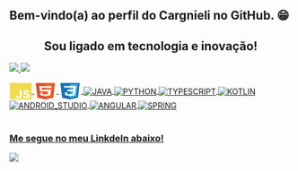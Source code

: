 ## Bem-vindo(a) ao perfil do Cargnieli no GitHub. 😁
<h2 align="center">Sou ligado em tecnologia e inovação!</h2>

 <div>
   <a href="https://github.com/cargnieli2016">
   <img height="180em" src="https://github-readme-stats.vercel.app/api?username=cargnieli2016&show_icons=true&theme=tokyonight&include_all_commits=true&count_private=true"/>
   <img height="180em" src="https://github-readme-stats.vercel.app/api/top-langs/?username=cargnieli2016&layout=compact&langs_count=6&theme=tokyonight"/>
</div>
    
<div style="display: inline_block"><br>
  <img align="center" alt="Js" height="30" width="40" src="https://raw.githubusercontent.com/devicons/devicon/master/icons/javascript/javascript-plain.svg" />
  <img align="center" alt="HTML" height="30" width="40" src="https://raw.githubusercontent.com/devicons/devicon/master/icons/html5/html5-original.svg" />
  <img align="center" alt="CSS" height="30" width="40" src="https://raw.githubusercontent.com/devicons/devicon/master/icons/css3/css3-original.svg" />
  <img align="center" alt="JAVA" height="50" width="50" src="https://cdn.jsdelivr.net/gh/devicons/devicon/icons/java/java-original.svg" />
  <img align="center" alt="PYTHON" height="50" width="50" src="https://cdn.jsdelivr.net/gh/devicons/devicon/icons/python/python-original.svg" />
  <img align="center" alt="TYPESCRIPT" height="50" width="50" src="https://cdn.jsdelivr.net/gh/devicons/devicon/icons/typescript/typescript-original.svg" />
  <img align="center" alt="KOTLIN" height="50" width="50" src="https://cdn.jsdelivr.net/gh/devicons/devicon/icons/kotlin/kotlin-original.svg" />
  <img align="center" alt="ANDROID_STUDIO" height="50" width="50" src="https://cdn.jsdelivr.net/gh/devicons/devicon/icons/androidstudio/androidstudio-original.svg" />
  <img align="center" alt="ANGULAR" height="50" width="50" src="https://cdn.jsdelivr.net/gh/devicons/devicon/icons/angularjs/angularjs-original.svg" />
  <img align="center" alt="SPRING" height="50" width="50" src="https://cdn.jsdelivr.net/gh/devicons/devicon/icons/spring/spring-original.svg" /> 
</div>
 
<br>
 
### Me segue no meu LinkdeIn abaixo!
 
<div> 
  <a href="https://www.linkedin.com/in/donidev2024" target="_blank"><img src="https://img.shields.io/badge/-LinkedIn-%230077B5?style=for-the-badge&logo=linkedin&logoColor=white" target="_blank"></a>
</div>

